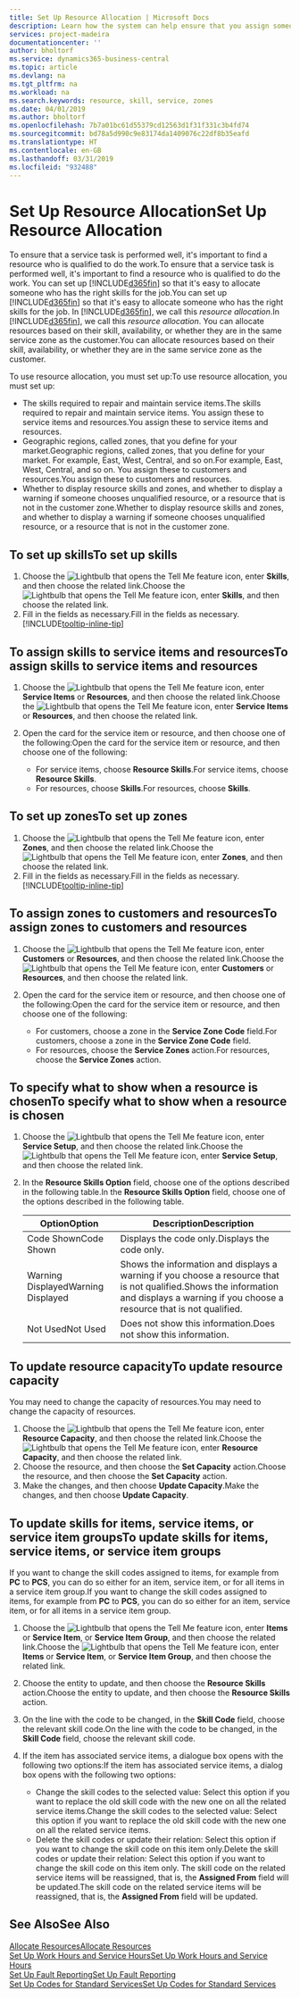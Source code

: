 ```yaml
---
title: Set Up Resource Allocation | Microsoft Docs
description: Learn how the system can help ensure that you assign someone who has the skills required to provide a service.
services: project-madeira
documentationcenter: ''
author: bholtorf
ms.service: dynamics365-business-central
ms.topic: article
ms.devlang: na
ms.tgt_pltfrm: na
ms.workload: na
ms.search.keywords: resource, skill, service, zones
ms.date: 04/01/2019
ms.author: bholtorf
ms.openlocfilehash: 7b7a01bc61d55379cd12563d1f31f331c3b4fd74
ms.sourcegitcommit: bd78a5d990c9e83174da1409076c22df8b35eafd
ms.translationtype: HT
ms.contentlocale: en-GB
ms.lasthandoff: 03/31/2019
ms.locfileid: "932488"
---
```

# <a name="set-up-resource-allocation"></a><span data-ttu-id="df79c-103">Set Up Resource Allocation</span><span class="sxs-lookup"><span data-stu-id="df79c-103">Set Up Resource Allocation</span></span>
<span data-ttu-id="df79c-104">To ensure that a service task is performed well, it's important to find a resource who is qualified to do the work.</span><span class="sxs-lookup"><span data-stu-id="df79c-104">To ensure that a service task is performed well, it's important to find a resource who is qualified to do the work.</span></span> <span data-ttu-id="df79c-105">You can set up [!INCLUDE[d365fin](includes/d365fin_md.md)] so that it's easy to allocate someone who has the right skills for the job.</span><span class="sxs-lookup"><span data-stu-id="df79c-105">You can set up [!INCLUDE[d365fin](includes/d365fin_md.md)] so that it's easy to allocate someone who has the right skills for the job.</span></span> <span data-ttu-id="df79c-106">In [!INCLUDE[d365fin](includes/d365fin_md.md)], we call this _resource allocation_.</span><span class="sxs-lookup"><span data-stu-id="df79c-106">In [!INCLUDE[d365fin](includes/d365fin_md.md)], we call this _resource allocation_.</span></span> <span data-ttu-id="df79c-107">You can allocate resources based on their skill, availability, or whether they are in the same service zone as the customer.</span><span class="sxs-lookup"><span data-stu-id="df79c-107">You can allocate resources based on their skill, availability, or whether they are in the same service zone as the customer.</span></span> 

<span data-ttu-id="df79c-108">To use resource allocation, you must set up:</span><span class="sxs-lookup"><span data-stu-id="df79c-108">To use resource allocation, you must set up:</span></span>  
  
* <span data-ttu-id="df79c-109">The skills required to repair and maintain service items.</span><span class="sxs-lookup"><span data-stu-id="df79c-109">The skills required to repair and maintain service items.</span></span> <span data-ttu-id="df79c-110">You assign these to service items and resources.</span><span class="sxs-lookup"><span data-stu-id="df79c-110">You assign these to service items and resources.</span></span>  
* <span data-ttu-id="df79c-111">Geographic regions, called zones, that you define for your market.</span><span class="sxs-lookup"><span data-stu-id="df79c-111">Geographic regions, called zones, that you define for your market.</span></span> <span data-ttu-id="df79c-112">For example, East, West, Central, and so on.</span><span class="sxs-lookup"><span data-stu-id="df79c-112">For example, East, West, Central, and so on.</span></span> <span data-ttu-id="df79c-113">You assign these to customers and resources.</span><span class="sxs-lookup"><span data-stu-id="df79c-113">You assign these to customers and resources.</span></span>  
* <span data-ttu-id="df79c-114">Whether to display resource skills and zones, and whether to display a warning if someone chooses unqualified resource, or a resource that is not in the customer zone.</span><span class="sxs-lookup"><span data-stu-id="df79c-114">Whether to display resource skills and zones, and whether to display a warning if someone chooses unqualified resource, or a resource that is not in the customer zone.</span></span>  

## <a name="to-set-up-skills"></a><span data-ttu-id="df79c-115">To set up skills</span><span class="sxs-lookup"><span data-stu-id="df79c-115">To set up skills</span></span>
1. <span data-ttu-id="df79c-116">Choose the ![Lightbulb that opens the Tell Me feature](media/ui-search/search_small.png "Tell me what you want to do") icon, enter **Skills**, and then choose the related link.</span><span class="sxs-lookup"><span data-stu-id="df79c-116">Choose the ![Lightbulb that opens the Tell Me feature](media/ui-search/search_small.png "Tell me what you want to do") icon, enter **Skills**, and then choose the related link.</span></span>  
2. <span data-ttu-id="df79c-117">Fill in the fields as necessary.</span><span class="sxs-lookup"><span data-stu-id="df79c-117">Fill in the fields as necessary.</span></span> [!INCLUDE[tooltip-inline-tip](includes/tooltip-inline-tip_md.md)]  

## <a name="to-assign-skills-to-service-items-and-resources"></a><span data-ttu-id="df79c-118">To assign skills to service items and resources</span><span class="sxs-lookup"><span data-stu-id="df79c-118">To assign skills to service items and resources</span></span>
1. <span data-ttu-id="df79c-119">Choose the ![Lightbulb that opens the Tell Me feature](media/ui-search/search_small.png "Tell me what you want to do") icon, enter **Service Items** or **Resources**, and then choose the related link.</span><span class="sxs-lookup"><span data-stu-id="df79c-119">Choose the ![Lightbulb that opens the Tell Me feature](media/ui-search/search_small.png "Tell me what you want to do") icon, enter **Service Items** or **Resources**, and then choose the related link.</span></span>  
2. <span data-ttu-id="df79c-120">Open the card for the service item or resource, and then choose one of the following:</span><span class="sxs-lookup"><span data-stu-id="df79c-120">Open the card for the service item or resource, and then choose one of the following:</span></span>  
  
    * <span data-ttu-id="df79c-121">For service items, choose **Resource Skills**.</span><span class="sxs-lookup"><span data-stu-id="df79c-121">For service items, choose **Resource Skills**.</span></span>  
    * <span data-ttu-id="df79c-122">For resources, choose **Skills**.</span><span class="sxs-lookup"><span data-stu-id="df79c-122">For resources, choose **Skills**.</span></span>  

## <a name="to-set-up-zones"></a><span data-ttu-id="df79c-123">To set up zones</span><span class="sxs-lookup"><span data-stu-id="df79c-123">To set up zones</span></span>
1. <span data-ttu-id="df79c-124">Choose the ![Lightbulb that opens the Tell Me feature](media/ui-search/search_small.png "Tell me what you want to do") icon, enter **Zones**, and then choose the related link.</span><span class="sxs-lookup"><span data-stu-id="df79c-124">Choose the ![Lightbulb that opens the Tell Me feature](media/ui-search/search_small.png "Tell me what you want to do") icon, enter **Zones**, and then choose the related link.</span></span>  
2. <span data-ttu-id="df79c-125">Fill in the fields as necessary.</span><span class="sxs-lookup"><span data-stu-id="df79c-125">Fill in the fields as necessary.</span></span> [!INCLUDE[tooltip-inline-tip](includes/tooltip-inline-tip_md.md)]  

## <a name="to-assign-zones-to-customers-and-resources"></a><span data-ttu-id="df79c-126">To assign zones to customers and resources</span><span class="sxs-lookup"><span data-stu-id="df79c-126">To assign zones to customers and resources</span></span> 
1. <span data-ttu-id="df79c-127">Choose the ![Lightbulb that opens the Tell Me feature](media/ui-search/search_small.png "Tell me what you want to do") icon, enter **Customers** or **Resources**, and then choose the related link.</span><span class="sxs-lookup"><span data-stu-id="df79c-127">Choose the ![Lightbulb that opens the Tell Me feature](media/ui-search/search_small.png "Tell me what you want to do") icon, enter **Customers** or **Resources**, and then choose the related link.</span></span>  
2. <span data-ttu-id="df79c-128">Open the card for the service item or resource, and then choose one of the following:</span><span class="sxs-lookup"><span data-stu-id="df79c-128">Open the card for the service item or resource, and then choose one of the following:</span></span>  
  
    * <span data-ttu-id="df79c-129">For customers, choose a zone in the **Service Zone Code** field.</span><span class="sxs-lookup"><span data-stu-id="df79c-129">For customers, choose a zone in the **Service Zone Code** field.</span></span>  
    * <span data-ttu-id="df79c-130">For resources, choose the **Service Zones** action.</span><span class="sxs-lookup"><span data-stu-id="df79c-130">For resources, choose the **Service Zones** action.</span></span>  

## <a name="to-specify-what-to-show-when-a-resource-is-chosen"></a><span data-ttu-id="df79c-131">To specify what to show when a resource is chosen</span><span class="sxs-lookup"><span data-stu-id="df79c-131">To specify what to show when a resource is chosen</span></span>
1. <span data-ttu-id="df79c-132">Choose the ![Lightbulb that opens the Tell Me feature](media/ui-search/search_small.png "Tell me what you want to do") icon, enter **Service Setup**, and then choose the related link.</span><span class="sxs-lookup"><span data-stu-id="df79c-132">Choose the ![Lightbulb that opens the Tell Me feature](media/ui-search/search_small.png "Tell me what you want to do") icon, enter **Service Setup**, and then choose the related link.</span></span> 
2. <span data-ttu-id="df79c-133">In the **Resource Skills Option** field, choose one of the options described in the following table.</span><span class="sxs-lookup"><span data-stu-id="df79c-133">In the **Resource Skills Option** field, choose one of the options described in the following table.</span></span>  
  
    |<span data-ttu-id="df79c-134">**Option**</span><span class="sxs-lookup"><span data-stu-id="df79c-134">**Option**</span></span>|<span data-ttu-id="df79c-135">**Description**</span><span class="sxs-lookup"><span data-stu-id="df79c-135">**Description**</span></span>|  
    |------------|-------------|  
    |<span data-ttu-id="df79c-136">Code Shown</span><span class="sxs-lookup"><span data-stu-id="df79c-136">Code Shown</span></span> | <span data-ttu-id="df79c-137">Displays the code only.</span><span class="sxs-lookup"><span data-stu-id="df79c-137">Displays the code only.</span></span>|  
    |<span data-ttu-id="df79c-138">Warning Displayed</span><span class="sxs-lookup"><span data-stu-id="df79c-138">Warning Displayed</span></span> | <span data-ttu-id="df79c-139">Shows the information and displays a warning if you choose a resource that is not qualified.</span><span class="sxs-lookup"><span data-stu-id="df79c-139">Shows the information and displays a warning if you choose a resource that is not qualified.</span></span>|  
    |<span data-ttu-id="df79c-140">Not Used</span><span class="sxs-lookup"><span data-stu-id="df79c-140">Not Used</span></span> | <span data-ttu-id="df79c-141">Does not show this information.</span><span class="sxs-lookup"><span data-stu-id="df79c-141">Does not show this information.</span></span>|  

## <a name="to-update-resource-capacity"></a><span data-ttu-id="df79c-142">To update resource capacity</span><span class="sxs-lookup"><span data-stu-id="df79c-142">To update resource capacity</span></span>  
<span data-ttu-id="df79c-143">You may need to change the capacity of resources.</span><span class="sxs-lookup"><span data-stu-id="df79c-143">You may need to change the capacity of resources.</span></span>  
  
1. <span data-ttu-id="df79c-144">Choose the ![Lightbulb that opens the Tell Me feature](media/ui-search/search_small.png "Tell me what you want to do") icon, enter **Resource Capacity**, and then choose the related link.</span><span class="sxs-lookup"><span data-stu-id="df79c-144">Choose the ![Lightbulb that opens the Tell Me feature](media/ui-search/search_small.png "Tell me what you want to do") icon, enter **Resource Capacity**, and then choose the related link.</span></span>  
2. <span data-ttu-id="df79c-145">Choose the resource, and then choose the **Set Capacity** action.</span><span class="sxs-lookup"><span data-stu-id="df79c-145">Choose the resource, and then choose the **Set Capacity** action.</span></span>  
3. <span data-ttu-id="df79c-146">Make the changes, and then choose **Update Capacity**.</span><span class="sxs-lookup"><span data-stu-id="df79c-146">Make the changes, and then choose **Update Capacity**.</span></span>  

## <a name="to-update-skills-for-items-service-items-or-service-item-groups"></a><span data-ttu-id="df79c-147">To update skills for items, service items, or service item groups</span><span class="sxs-lookup"><span data-stu-id="df79c-147">To update skills for items, service items, or service item groups</span></span>
<span data-ttu-id="df79c-148">If you want to change the skill codes assigned to items, for example from **PC** to **PCS**, you can do so either for an item, service item, or for all items in a service item group.</span><span class="sxs-lookup"><span data-stu-id="df79c-148">If you want to change the skill codes assigned to items, for example from **PC** to **PCS**, you can do so either for an item, service item, or for all items in a service item group.</span></span>  
  
1. <span data-ttu-id="df79c-149">Choose the ![Lightbulb that opens the Tell Me feature](media/ui-search/search_small.png "Tell me what you want to do") icon, enter **Items** or **Service Item**, or **Service Item Group**, and then choose the related link.</span><span class="sxs-lookup"><span data-stu-id="df79c-149">Choose the ![Lightbulb that opens the Tell Me feature](media/ui-search/search_small.png "Tell me what you want to do") icon, enter **Items** or **Service Item**, or **Service Item Group**, and then choose the related link.</span></span>  
2. <span data-ttu-id="df79c-150">Choose the entity to update, and then choose the **Resource Skills** action.</span><span class="sxs-lookup"><span data-stu-id="df79c-150">Choose the entity to update, and then choose the **Resource Skills** action.</span></span>  
3. <span data-ttu-id="df79c-151">On the line with the code to be changed, in the **Skill Code** field, choose the relevant skill code.</span><span class="sxs-lookup"><span data-stu-id="df79c-151">On the line with the code to be changed, in the **Skill Code** field, choose the relevant skill code.</span></span>  
4.  <span data-ttu-id="df79c-152">If the item has associated service items, a dialogue box opens with the following two options:</span><span class="sxs-lookup"><span data-stu-id="df79c-152">If the item has associated service items, a dialog box opens with the following two options:</span></span>  
  
    * <span data-ttu-id="df79c-153">Change the skill codes to the selected value: Select this option if you want to replace the old skill code with the new one on all the related service items.</span><span class="sxs-lookup"><span data-stu-id="df79c-153">Change the skill codes to the selected value: Select this option if you want to replace the old skill code with the new one on all the related service items.</span></span>  
    * <span data-ttu-id="df79c-154">Delete the skill codes or update their relation: Select this option if you want to change the skill code on this item only.</span><span class="sxs-lookup"><span data-stu-id="df79c-154">Delete the skill codes or update their relation: Select this option if you want to change the skill code on this item only.</span></span> <span data-ttu-id="df79c-155">The skill code on the related service items will be reassigned, that is, the **Assigned From** field will be updated.</span><span class="sxs-lookup"><span data-stu-id="df79c-155">The skill code on the related service items will be reassigned, that is, the **Assigned From** field will be updated.</span></span>  
  
## <a name="see-also"></a><span data-ttu-id="df79c-156">See Also</span><span class="sxs-lookup"><span data-stu-id="df79c-156">See Also</span></span>
[<span data-ttu-id="df79c-157">Allocate Resources</span><span class="sxs-lookup"><span data-stu-id="df79c-157">Allocate Resources</span></span>](service-how-to-allocate-resources.md)  
[<span data-ttu-id="df79c-158">Set Up Work Hours and Service Hours</span><span class="sxs-lookup"><span data-stu-id="df79c-158">Set Up Work Hours and Service Hours</span></span>](service-how-setup-work-service-hours.md)  
[<span data-ttu-id="df79c-159">Set Up Fault Reporting</span><span class="sxs-lookup"><span data-stu-id="df79c-159">Set Up Fault Reporting</span></span>](service-how-setup-fault-reporting.md)  
[<span data-ttu-id="df79c-160">Set Up Codes for Standard Services</span><span class="sxs-lookup"><span data-stu-id="df79c-160">Set Up Codes for Standard Services</span></span>](service-how-setup-service-coding.md)  
 

